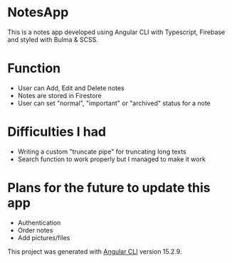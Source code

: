 # NotesApp

This is a notes app developed using Angular CLI with Typescript, Firebase and styled with Bulma & SCSS.

# Function

- User can Add, Edit and Delete notes
- Notes are stored in Firestore
- User can set "normal", "important" or "archived" status for a note

# Difficulties I had

- Writing a custom "truncate pipe" for truncating long texts
- Search function to work properly but I managed to make it work

# Plans for the future to update this app

- Authentication
- Order notes
- Add pictures/files

This project was generated with [Angular CLI](https://github.com/angular/angular-cli) version 15.2.9.
